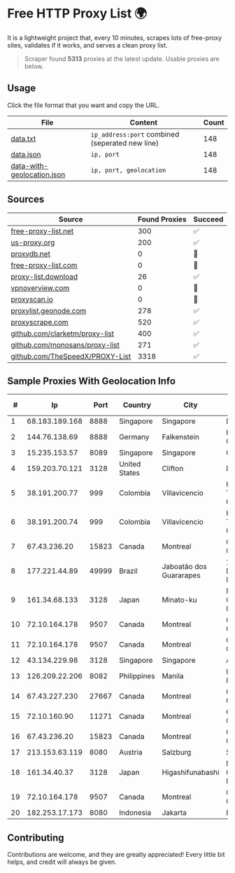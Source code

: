 
# Free HTTP Proxy List 🌍

It is a lightweight project that, every 10 minutes, scrapes lots of free-proxy sites, validates if it works, and serves a clean proxy list.


> Scraper found **5313** proxies at the latest update. Usable proxies are below.

## Usage

Click the file format that you want and copy the URL.


|File|Content|Count|
|----|-------|-----|
|[data.txt](https://raw.githubusercontent.com/themiralay/Proxy-List-World/master/data.txt)|`ip_address:port` combined (seperated new line)|148|
|[data.json](https://raw.githubusercontent.com/themiralay/Proxy-List-World/master/data.json)|`ip, port`|148|
|[data-with-geolocation.json](https://raw.githubusercontent.com/themiralay/Proxy-List-World/master/data-with-geolocation.json)|`ip, port, geolocation`|148|

## Sources

|Source|Found Proxies|Succeed|
|------|-------------|-------|
|[free-proxy-list.net](https://free-proxy-list.net)|300|✅|
|[us-proxy.org](https://www.us-proxy.org)|200|✅|
|[proxydb.net](http://proxydb.net)|0|🚫|
|[free-proxy-list.com](https://free-proxy-list.com/?page=&port=&type%5B%5D=http&type%5B%5D=https&up_time=0&search=Search)|0|🚫|
|[proxy-list.download](https://www.proxy-list.download/HTTP)|26|✅|
|[vpnoverview.com](https://vpnoverview.com/privacy/anonymous-browsing/free-proxy-servers)|0|🚫|
|[proxyscan.io](https://www.proxyscan.io)|0|🚫|
|[proxylist.geonode.com](https://proxylist.geonode.com/api/proxy-list?limit=300&page=1&sort_by=lastChecked&sort_type=desc&protocols=http,https)|278|✅|
|[proxyscrape.com](https://api.proxyscrape.com/v2/?request=displayproxies&protocol=http&timeout=10000&country=all&ssl=all&anonymity=all)|520|✅|
|[github.com/clarketm/proxy-list](https://raw.githubusercontent.com/clarketm/proxy-list/master/proxy-list-raw.txt)|400|✅|
|[github.com/monosans/proxy-list](https://raw.githubusercontent.com/monosans/proxy-list/main/proxies/http.txt)|271|✅|
|[github.com/TheSpeedX/PROXY-List](https://raw.githubusercontent.com/TheSpeedX/PROXY-List/master/http.txt)|3318|✅|


## Sample Proxies With Geolocation Info

|#|Ip|Port|Country|City|Internet Service Provider|
|-|--|----|-------|----|-------------------------|
|1|68.183.189.168|8888|Singapore|Singapore|DigitalOcean, LLC|
|2|144.76.138.69|8888|Germany|Falkenstein|Hetzner Online GmbH|
|3|15.235.153.57|8089|Singapore|Singapore|OVH Hosting|
|4|159.203.70.121|3128|United States|Clifton|DigitalOcean, LLC|
|5|38.191.200.77|999|Colombia|Villavicencio|Hola Telecomunicacines Colombia S.A.S|
|6|38.191.200.74|999|Colombia|Villavicencio|Hola Telecomunicacines Colombia S.A.S|
|7|67.43.236.20|15823|Canada|Montreal|GloboTech Communications|
|8|177.221.44.89|49999|Brazil|Jaboatão dos Guararapes|1telecom Servicos De Tecnologia EM Internet Ltda|
|9|161.34.68.133|3128|Japan|Minato-ku|NTT PC Communications, Inc.|
|10|72.10.164.178|9507|Canada|Montreal|GloboTech Communications|
|11|72.10.164.178|9507|Canada|Montreal|GloboTech Communications|
|12|43.134.229.98|3128|Singapore|Singapore|Aceville Pte.ltd|
|13|126.209.22.206|8082|Philippines|Manila|Infinivan Incorporated|
|14|67.43.227.230|27667|Canada|Montreal|GloboTech Communications|
|15|72.10.160.90|11271|Canada|Montreal|GloboTech Communications|
|16|67.43.236.20|15823|Canada|Montreal|GloboTech Communications|
|17|213.153.63.119|8080|Austria|Salzburg|SALZBURG-AG|
|18|161.34.40.37|3128|Japan|Higashifunabashi|NTT PC Communications, Inc.|
|19|72.10.164.178|9507|Canada|Montreal|GloboTech Communications|
|20|182.253.17.173|8080|Indonesia|Jakarta|Biznet Networks|



## Contributing

Contributions are welcome, and they are greatly appreciated! Every
little bit helps, and credit will always be given.

